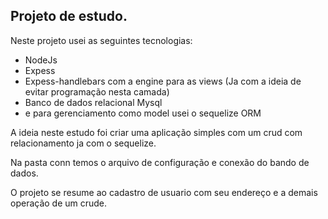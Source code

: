 ## Projeto de estudo.

Neste projeto usei as seguintes tecnologias:
- NodeJs
- Expess
- Expess-handlebars com a engine para as views (Ja com a ideia de evitar programação nesta camada)
- Banco de dados relacional Mysql
- e para gerenciamento como model usei o sequelize ORM

A ideia neste estudo foi criar uma aplicação simples com um crud com relacionamento ja  com o sequelize.

Na pasta conn temos o arquivo de configuração e conexão do bando de dados.

O projeto se resume ao cadastro de usuario com seu endereço e a demais operação de um crude.




